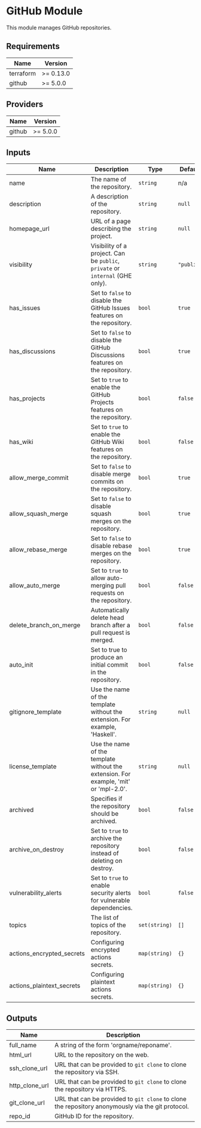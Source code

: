 # GitHub Module

This module manages GitHub repositories.

## Requirements

| Name      | Version   |
|-----------|-----------|
| terraform | >= 0.13.0 |
| github    | >= 5.0.0  |

## Providers

| Name   | Version  |
|--------|----------|
| github | >= 5.0.0 |

## Inputs

| Name                        | Description                                                                          | Type          | Default    | Required |
|-----------------------------|--------------------------------------------------------------------------------------|---------------|------------|:--------:|
| name                        | The name of the repository.                                                          | `string`      | n/a        | yes      |
| description                 | A description of the repository.                                                     | `string`      | `null`     | no       |
| homepage\_url               | URL of a page describing the project.                                                | `string`      | `null`     | no       |
| visibility                  | Visibility of a project. Can be `public`, `private` or `internal` (GHE only).        | `string`      | `"public"` | no       |
| has\_issues                 | Set to `false` to disable the GitHub Issues features on the repository.              | `bool`        | `true`     | no       |
| has\_discussions            | Set to `false` to disable the GitHub Discussions features on the repository.         | `bool`        | `true`     | no       |
| has\_projects               | Set to `true` to enable the GitHub Projects features on the repository.              | `bool`        | `false`    | no       |
| has\_wiki                   | Set to `true` to enable the GitHub Wiki features on the repository.                  | `bool`        | `false`    | no       |
| allow\_merge\_commit        | Set to `false` to disable merge commits on the repository.                           | `bool`        | `true`     | no       |
| allow\_squash\_merge        | Set to `false` to disable squash merges on the repository.                           | `bool`        | `true`     | no       |
| allow\_rebase\_merge        | Set to `false` to disable rebase merges on the repository.                           | `bool`        | `true`     | no       |
| allow\_auto\_merge          | Set to `true` to allow auto-merging pull requests on the repository.                 | `bool`        | `false`    | no       |
| delete\_branch\_on\_merge   | Automatically delete head branch after a pull request is merged.                     | `bool`        | `false`    | no       |
| auto\_init                  | Set to true to produce an initial commit in the repository.                          | `bool`        | `false`    | no       |
| gitignore\_template         | Use the name of the template without the extension. For example, 'Haskell'.          | `string`      | `null`     | no       |
| license\_template           | Use the name of the template without the extension. For example, 'mit' or 'mpl-2.0'. | `string`      | `null`     | no       |
| archived                    | Specifies if the repository should be archived.                                      | `bool`        | `false`    | no       |
| archive\_on\_destroy        | Set to `true` to archive the repository instead of deleting on destroy.              | `bool`        | `false`    | no       |
| vulnerability\_alerts       | Set to `true` to enable security alerts for vulnerable dependencies.                 | `bool`        | `false`    | no       |
| topics                      | The list of topics of the repository.                                                | `set(string)` | `[]`       | no       |
| actions\_encrypted\_secrets | Configuring encrypted actions secrets.                                               | `map(string)` | `{}`       | no       |
| actions\_plaintext\_secrets | Configuring plaintext actions secrets.                                               | `map(string)` | `{}`       | no       |

## Outputs

| Name             | Description                                                                                       |
|------------------|---------------------------------------------------------------------------------------------------|
| full\_name       | A string of the form 'orgname/reponame'.                                                          |
| html\_url        | URL to the repository on the web.                                                                 |
| ssh\_clone\_url  | URL that can be provided to `git clone` to clone the repository via SSH.                          |
| http\_clone\_url | URL that can be provided to `git clone` to clone the repository via HTTPS.                        |
| git\_clone\_url  | URL that can be provided to `git clone` to clone the repository anonymously via the git protocol. |
| repo\_id         | GitHub ID for the repository.                                                                     |
